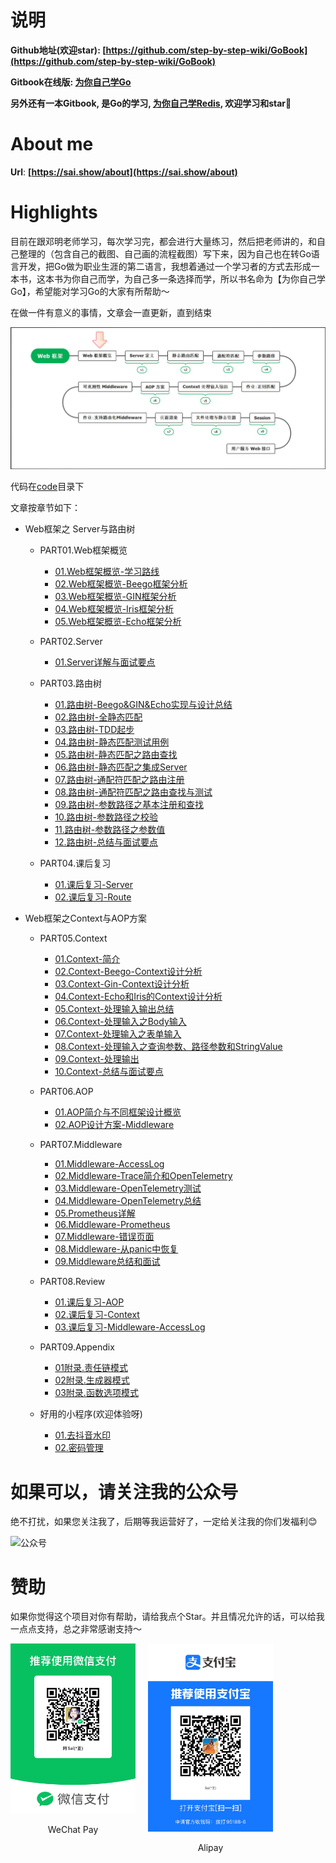 # 说明

**Github地址(欢迎star): [https://github.com/step-by-step-wiki/GoBook](https://github.com/step-by-step-wiki/GoBook)**

**Gitbook在线版: [为你自己学Go](https://go.sai.show)**

**另外还有一本Gitbook, 是Go的学习, [为你自己学Redis](https://redis.sai.show), 欢迎学习和star🌟**

# About me
**Url**: **[https://sai.show/about](https://sai.show/about)**

# Highlights
目前在跟邓明老师学习，每次学习完，都会进行大量练习，然后把老师讲的，和自己整理的（包含自己的截图、自己画的流程截图）写下来，因为自己也在转Go语言开发，把Go做为职业生涯的第二语言，我想着通过一个学习者的方式去形成一本书，这本书为你自己而学，为自己多一条选择而学，所以书名命为【为你自己学Go】，希望能对学习Go的大家有所帮助～

在做一件有意义的事情，文章会一直更新，直到结束

![Web框架概览](./img/Web框架之%20Server与路由树%20/1.Web框架概览-学习路线/Web框架概览.png)

代码在[code](code)目录下

文章按章节如下：

-  Web框架之 Server与路由树 
	- PART01.Web框架概览
		- [01.Web框架概览-学习路线](./PART01.Web框架概览/1.1%20Web框架概览-学习路线.md)
		- [02.Web框架概览-Beego框架分析](./PART01.Web框架概览/1.2%20Web框架概览-Beego框架分析.md)
		- [03.Web框架概览-GIN框架分析](./PART01.Web框架概览/1.3%20Web框架概览-GIN框架分析.md)
		- [04.Web框架概览-Iris框架分析](./PART01.Web框架概览/1.4%20Web框架概览-Iris框架分析.md)
		- [05.Web框架概览-Echo框架分析](./PART01.Web框架概览/1.5%20Web框架概览-Echo框架分析.md)

	- PART02.Server
		- [01.Server详解与面试要点](./PART02.Server/01.Server详解与面试要点.md)
		
	- PART03.路由树
		- [01.路由树-Beego&GIN&Echo实现与设计总结](./PART03.路由树/01.路由树-Beego&GIN&Echo实现与设计总结.md)
		- [02.路由树-全静态匹配](./PART03.路由树/02.路由树-全静态匹配.md)
		- [03.路由树-TDD起步](./PART03.路由树/03.路由树-TDD起步.md)
		- [04.路由树-静态匹配测试用例](./PART03.路由树/04.路由树-静态匹配测试用例.md)
		- [05.路由树-静态匹配之路由查找](./PART03.路由树/05.路由树-静态匹配之路由查找.md)
		- [06.路由树-静态匹配之集成Server](./PART03.路由树/06.路由树-静态匹配之集成Server.md)
		- [07.路由树-通配符匹配之路由注册](./PART03.路由树/07.路由树-通配符匹配之路由注册.md)
		- [08.路由树-通配符匹配之路由查找与测试](./PART03.路由树/08.路由树-通配符匹配之路由查找与测试.md)
		- [09.路由树-参数路径之基本注册和查找](./PART03.路由树/09.路由树-参数路径之基本注册和查找.md)
		- [10.路由树-参数路径之校验](./PART03.路由树/10.路由树-参数路径之校验.md)
		- [11.路由树-参数路径之参数值](./PART03.路由树/11.路由树-参数路径之参数值.md)
		- [12.路由树-总结与面试要点](./PART03.路由树/12.路由树-总结与面试要点.md)

	- PART04.课后复习
		- [01.课后复习-Server](./PART04.课后复习/01.课后复习-Server.md)
		- [02.课后复习-Route](./PART04.课后复习/02.课后复习-Route.md)

-  Web框架之Context与AOP方案
	- PART05.Context
		- [01.Context-简介](./PART05.Context/01.Context-简介.md)
		- [02.Context-Beego-Context设计分析](./PART05.Context/02.Context-Beego-Context设计分析.md)
		- [03.Context-Gin-Context设计分析](./PART05.Context/03.Context-Gin-Context设计分析.md)
		- [04.Context-Echo和Iris的Context设计分析](./PART05.Context/04.Context-Echo和Iris的Context设计分析.md)
		- [05.Context-处理输入输出总结](./PART05.Context/05.Context-处理输入输出总结.md)
		- [06.Context-处理输入之Body输入](./PART05.Context/06.Context-处理输入之Body输入.md)
		- [07.Context-处理输入之表单输入](./PART05.Context/07.Context-处理输入之表单输入.md)
		- [08.Context-处理输入之查询参数、路径参数和StringValue](./PART05.Context/08.Context-处理输入之查询参数、路径参数和StringValue.md)
		- [09.Context-处理输出](./PART05.Context/09.Context-处理输出.md)
		- [10.Context-总结与面试要点](./PART05.Context/10.Context-总结与面试要点.md)

	- PART06.AOP
	  - [01.AOP简介与不同框架设计概览](./PART06.AOP/01.AOP简介与不同框架设计概览.md)
	  - [02.AOP设计方案-Middleware](./PART06.AOP/02.AOP设计方案-Middleware.md)

	- PART07.Middleware
	  - [01.Middleware-AccessLog](./PART07.Middleware/01.Middleware-AccessLog.md)
	  - [02.Middleware-Trace简介和OpenTelemetry](./PART07.Middleware/02.Middleware-Trace简介和OpenTelemetry.md)
	  - [03.Middleware-OpenTelemetry测试](./PART07.Middleware/03.Middleware-OpenTelemetry测试.md)
	  - [04.Middleware-OpenTelemetry总结](./PART07.Middleware/04.Middleware-OpenTelemetry总结.md)
	  - [05.Prometheus详解](./PART07.Middleware/05.Prometheus详解.md)
	  - [06.Middleware-Prometheus](./PART07.Middleware/06.Middleware-Prometheus.md)
	  - [07.Middleware-错误页面](./PART07.Middleware/07.Middleware-错误页面.md)
	  - [08.Middleware-从panic中恢复](./PART07.Middleware/08.Middleware-从panic中恢复.md)
	  - [09.Middleware总结和面试](./PART07.Middleware/09.Middleware总结和面试.md)

	- PART08.Review
	  - [01.课后复习-AOP](./PART08.Review/01.课后复习-AOP.md)
	  - [02.课后复习-Context](./PART08.Review/02.课后复习-Context.md)
	  - [03.课后复习-Middleware-AccessLog](./PART08.Review/03.课后复习-Middleware-AccessLog.md)

	- PART09.Appendix
	  - [01附录.责任链模式](./PART09.Appendix/附录1.责任链模式.md)
	  - [02附录.生成器模式](./PART09.Appendix/附录2.生成器模式.md)
	  - [03附录.函数选项模式](./PART09.Appendix/附录3.函数选项模式.md)

	- 好用的小程序(欢迎体验呀)
	  - [01.去抖音水印](./xiaochengxu/01.qushuiyin.md)
	  - [02.密码管理](./xiaochengxu/02.password.md)
	  
# 如果可以，请关注我的公众号
绝不打扰，如果您关注我了，后期等我运营好了，一定给关注我的你们发福利😊

![公众号](https://oss.laf.run/v8w6wa-keepass/images/gongzhonghao.jpg)

# 赞助
如果你觉得这个项目对你有帮助，请给我点个Star。并且情况允许的话，可以给我一点点支持，总之非常感谢支持～

<div style="display: flex; gap: 20px;">
    <div style="text-align: center">
        <img style="width: 200px" src="./img/好人有好报/wechat.jpg" alt="微信" />
        <p>WeChat Pay</p>
    </div>
    <div style="text-align: center">
        <img style="width: 200px" src="./img/好人有好报/alipay.jpg" alt="支付宝" />
        <p>Alipay</p>
    </div>
</div>